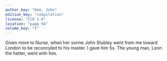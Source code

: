 ```yaml
---
author_key: "Dee, John"
edition_key: "compilation"
license: "CC0 1.0"
location: "page 94"
volume_key: "I"
---
```

Given more to Nurse, when her sonne John Stubley went from me toward London to
be reconcyled to his master. I gave him 5s. The young man, Leon the hatter,
went with him.
